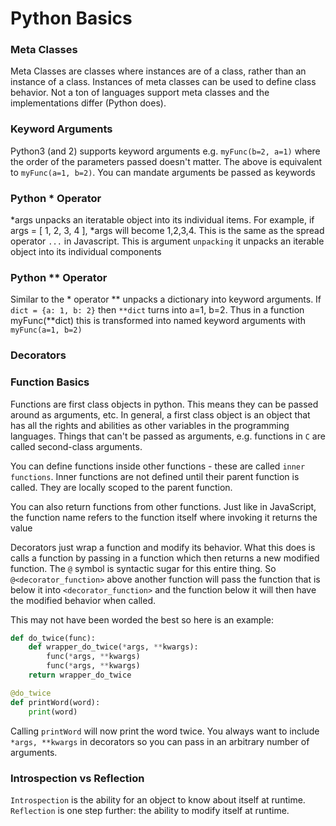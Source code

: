 # Python Basics

### Meta Classes

Meta Classes are classes where instances are of a class, rather than an instance of a class. Instances of meta classes can be used to define class behavior. Not a ton of languages support meta classes and the implementations differ (Python does).

### Keyword Arguments

Python3 (and 2) supports keyword arguments e.g. `myFunc(b=2, a=1)` where the order of the parameters passed doesn't matter. The above is equivalent to `myFunc(a=1, b=2)`. You can mandate arguments be passed as keywords

### Python \* Operator

\*args unpacks an iteratable object into its individual items. For example, if args = [ 1, 2, 3, 4 ], \*args will become 1,2,3,4. This is the same as the spread operator `...` in Javascript. This is argument `unpacking` it unpacks an iterable object into its individual components

### Python \*\* Operator

Similar to the \* operator \*\* unpacks a dictionary into keyword arguments. If `dict = {a: 1, b: 2}` then `**dict` turns into a=1, b=2. Thus in a function myFunc(\*\*dict) this is transformed into named keyword arguments with `myFunc(a=1, b=2)`

### Decorators

### Function Basics

Functions are first class objects in python. This means they can be passed around as arguments, etc. In general, a first class object is an object that has all the rights and abilities as other variables in the programming languages. Things that can't be passed as arguments, e.g. functions in `C` are called second-class arguments.

You can define functions inside other functions - these are called `inner functions`. Inner functions are not defined until their parent function is called. They are locally scoped to the parent function.

You can also return functions from other functions. Just like in JavaScript, the function name refers to the function itself where invoking it returns the value

Decorators just wrap a function and modify its behavior. What this does is calls a function by passing in a function which then returns a new modified function. The `@` symbol is syntactic sugar for this entire thing. So `@<decorator_function>` above another function will pass the function that is below it into `<decorator_function>` and the function below it will then have the modified behavior when called.

This may not have been worded the best so here is an example:

```python
def do_twice(func):
    def wrapper_do_twice(*args, **kwargs):
        func(*args, **kwargs)
        func(*args, **kwargs)
    return wrapper_do_twice

@do_twice
def printWord(word):
    print(word)
```

Calling `printWord` will now print the word twice. You always want to include `*args, **kwargs` in decorators so you can pass in an arbitrary number of arguments.

### Introspection vs Reflection

`Introspection` is the ability for an object to know about itself at runtime. `Reflection` is one step further: the ability to modify itself at runtime.

